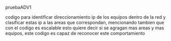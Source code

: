 pruebaADV1

codigo para identificar direccionamiento ip de los equipos dentro de la red y clasificar estas ip a las areas que correspondan, mencionando tambien que con el codigo es escalable esto quiere decir si se agragan mas areas y mas equipos, este codigo es capaz de reconocer este comportamiento
